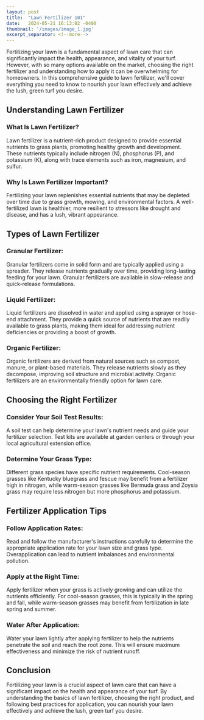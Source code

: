 ```yaml
---
layout: post
title:  "Lawn Fertilizer 101"
date:   2024-05-21 16:13:02 -0400
thumbnail: '/images/image_1.jpg'
excerpt_separator: <!--more-->
---
```

Fertilizing your lawn is a fundamental aspect of lawn care that can significantly impact the health, appearance, and vitality of your turf. <!--more-->However, with so many options available on the market, choosing the right fertilizer and understanding how to apply it can be overwhelming for homeowners. In this comprehensive guide to lawn fertilizer, we'll cover everything you need to know to nourish your lawn effectively and achieve the lush, green turf you desire.
## Understanding Lawn Fertilizer

### What Is Lawn Fertilizer?
Lawn fertilizer is a nutrient-rich product designed to provide essential nutrients to grass plants, promoting healthy growth and development. These nutrients typically include nitrogen (N), phosphorus (P), and potassium (K), along with trace elements such as iron, magnesium, and sulfur.

### Why Is Lawn Fertilizer Important?
Fertilizing your lawn replenishes essential nutrients that may be depleted over time due to grass growth, mowing, and environmental factors. A well-fertilized lawn is healthier, more resilient to stressors like drought and disease, and has a lush, vibrant appearance.
## Types of Lawn Fertilizer

### Granular Fertilizer:
Granular fertilizers come in solid form and are typically applied using a spreader. They release nutrients gradually over time, providing long-lasting feeding for your lawn. Granular fertilizers are available in slow-release and quick-release formulations.

### Liquid Fertilizer:
Liquid fertilizers are dissolved in water and applied using a sprayer or hose-end attachment. They provide a quick source of nutrients that are readily available to grass plants, making them ideal for addressing nutrient deficiencies or providing a boost of growth.

### Organic Fertilizer:
Organic fertilizers are derived from natural sources such as compost, manure, or plant-based materials. They release nutrients slowly as they decompose, improving soil structure and microbial activity. Organic fertilizers are an environmentally friendly option for lawn care.
## Choosing the Right Fertilizer

### Consider Your Soil Test Results:
A soil test can help determine your lawn's nutrient needs and guide your fertilizer selection. Test kits are available at garden centers or through your local agricultural extension office.

### Determine Your Grass Type:
Different grass species have specific nutrient requirements. Cool-season grasses like Kentucky bluegrass and fescue may benefit from a fertilizer high in nitrogen, while warm-season grasses like Bermuda grass and Zoysia grass may require less nitrogen but more phosphorus and potassium.

## Fertilizer Application Tips

### Follow Application Rates:
Read and follow the manufacturer's instructions carefully to determine the appropriate application rate for your lawn size and grass type. Overapplication can lead to nutrient imbalances and environmental pollution.

### Apply at the Right Time:
Apply fertilizer when your grass is actively growing and can utilize the nutrients efficiently. For cool-season grasses, this is typically in the spring and fall, while warm-season grasses may benefit from fertilization in late spring and summer.

### Water After Application:
Water your lawn lightly after applying fertilizer to help the nutrients penetrate the soil and reach the root zone. This will ensure maximum effectiveness and minimize the risk of nutrient runoff.

## Conclusion
Fertilizing your lawn is a crucial aspect of lawn care that can have a significant impact on the health and appearance of your turf. By understanding the basics of lawn fertilizer, choosing the right product, and following best practices for application, you can nourish your lawn effectively and achieve the lush, green turf you desire.
